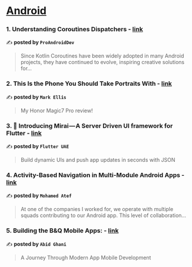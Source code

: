 
<h1><a href=https://medium.com/tag/android/recommended target="_blank" rel="noopener noreferrer">Android</a></h1>
<h3>1. Understanding Coroutines Dispatchers - <a href="https://medium.com/proandroiddev/understanding-coroutines-dispatchers-2578dc577851" target="_blank" rel="noopener noreferrer">link</a></h3>

✍️ **posted by `ProAndroidDev`**

<blockquote>Since Kotlin Coroutines have been widely adopted in many Android projects, they have continued to evolve, inspiring creative solutions for…</blockquote>

<h3>2. This Is the Phone You Should Take Portraits With - <a href="https://medium.com/@markellisreviews/this-is-the-phone-you-should-take-portraits-with-50cd7d9af853" target="_blank" rel="noopener noreferrer">link</a></h3>

✍️ **posted by `Mark Ellis`**

<blockquote>My Honor Magic7 Pro review!</blockquote>

<h3>3. 🚀 Introducing Mirai — A Server Driven UI framework for Flutter - <a href="https://medium.com/flutter-uae/introducing-mirai-a-server-driven-ui-framework-for-flutter-d020fd0c387d" target="_blank" rel="noopener noreferrer">link</a></h3>

✍️ **posted by `Flutter UAE`**

<blockquote>Build dynamic UIs and push app updates in seconds with JSON</blockquote>

<h3>4. Activity-Based Navigation in Multi-Module Android Apps - <a href="https://medium.com/@motefa1/activity-based-navigation-in-multi-module-android-apps-c811a9dc97e4" target="_blank" rel="noopener noreferrer">link</a></h3>

✍️ **posted by `Mohamed Atef`**

<blockquote>At one of the companies I worked for, we operate with multiple squads contributing to our Android app. This level of collaboration…</blockquote>

<h3>5. Building the B&Q Mobile Apps: - <a href="https://medium.com/@abid.ghani/building-the-b-q-mobile-apps-ce69ab593797" target="_blank" rel="noopener noreferrer">link</a></h3>

✍️ **posted by `Abid Ghani`**

<blockquote>A Journey Through Modern App Mobile Development</blockquote>

